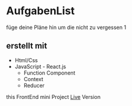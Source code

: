 # AufgabenList

füge deine Pläne hin um die nicht zu vergessen 1

## erstellt mit

- Html/Css
- JavaScript - React.js
  - Function Component
  - Context
  - Reducer

this FrontEnd mini Project
[Live](https://aliho3ein.github.io/aufgabenList-v2/) Version
